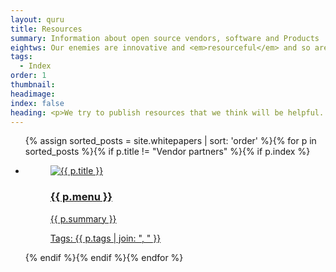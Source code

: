 ```yaml
---
layout: quru
title: Resources
summary: Information about open source vendors, software and Products
eightws: Our enemies are innovative and <em>resourceful</em> and so are we
tags:
  - Index
order: 1
thumbnail:
headimage:
index: false
heading: <p>We try to publish resources that we think will be helpful. This is a mixture of case studies, business and technical whitepapers and &lsquo;how tos&rsquo;</p><p>For more information please contact our sales team on +44 20 7160 2888</p>
---
```


<div class="block alt">
<ul class="whitepapers resources alt">
{% assign sorted_posts = site.whitepapers | sort: 'order' %}{% for p in sorted_posts %}{% if p.title != "Vendor partners" %}{% if p.index %}<li>
    <figure>
        <a href='{{ p.url }}'><img src='{{ p.thumbnail }}&width=276&format=png{% if p.type %}&overlay=/overlays/{{ p.type }}.png&ovpos=nw{% endif %}' border='0' alt='{{ p.title }}'></a>
        <figcaption class="text resources">
             <a href='{{ p.url }}'>
                <h3>{{ p.menu }}</h3>
                <p>{{ p.summary }}</p>
                <p>Tags: {{ p.tags | join: ", " }}</p>
             </a>
         </figcaption>
     </figure>
</li>{% endif %}{% endif %}{% endfor %}
</ul>
</div>
